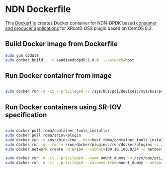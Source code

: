 # NDN Dockerfile

This [Dockerfile](Dockerfile) creates Docker container for NDN-DPDK based [consumer and producer applications](../README.md) for XRootD OSS plugin based on CentOS 8.2.

## Build Docker image from Dockerfile

```bash
sudo yum update
sudo docker build . -t sandiendndpdk:1.0.9  --network=host

```

## Run Docker container from image

```bash

sudo docker run -d -it --privileged -v /sys/bus/pci/devices:/sys/bus/pci/devices -v /sys/kernel/mm/hugepages:/sys/kernel/mm/hugepages -v /sys/devices/system/node:/sys/devices/system/node -v /dev:/dev -v /mnt:/mnt --network=host sandiendndpdk:1.0.9

```

## Run Docker containers using SR-IOV specification

```bash

sudo docker pull rdma/container_tools_installer
sudo docker pull rdma/sriov-plugin
sudo docker run -v /usr/bin:/tmp --net=host rdma/container_tools_installer
sudo docker run -d --rm -v /run/docker/plugins:/run/docker/plugins -v /etc/docker:/etc/docker -v /var/run:/var/run --net=host --privileged rdma/sriov-plugin
sudo docker network create -d sriov --subnet=100.10.100.0/24 -o netdevice=<comp_iface_name> -o privileged=1 <your_network_name>

sudo docker run -d -it --privileged --name mount_dummy -v /sys/bus/pci/devices:/sys/bus/pci/devices -v /sys/kernel/mm/hugepages:/sys/kernel/mm/hugepages -v /sys/devices/system/node:/sys/devices/system/node -v /dev:/dev -v /mnt:/mnt sandiendndpdk:1.0.9
sudo docker run -d -it --privileged --volumes-from=mount_dummy --network <your_network_name> sandiendndpdk:1.0.9
```
